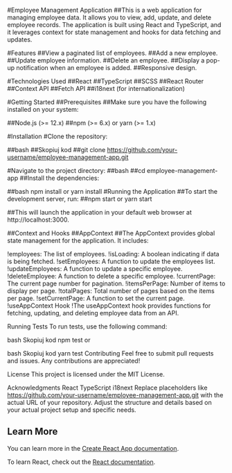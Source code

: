 #Employee Management Application
##This is a web application for managing employee data. It allows you to view, add, update, and delete employee records. The application is built using React and TypeScript, and it leverages context for state management and hooks for data fetching and updates.

#Features
##View a paginated list of employees.
##Add a new employee.
##Update employee information.
##Delete an employee.
##Display a pop-up notification when an employee is added.
##Responsive design.

#Technologies Used
##React
##TypeScript
##SCSS
##React Router
##Context API
##Fetch API
##i18next (for internationalization)

#Getting Started
##Prerequisites
##Make sure you have the following installed on your system:

##Node.js (>= 12.x)
##npm (>= 6.x) or yarn (>= 1.x)

#Installation
#Clone the repository:

##bash
##Skopiuj kod
##git clone https://github.com/your-username/employee-management-app.git

#Navigate to the project directory:
##bash
##cd employee-management-app
##Install the dependencies:

##bash
npm install or yarn install
#Running the Application
##To start the development server, run:
##npm start or yarn start

##This will launch the application in your default web browser at http://localhost:3000.


##Context and Hooks
##AppContext
##The AppContext provides global state management for the application. It includes:

!employees: The list of employees.
!isLoading: A boolean indicating if data is being fetched.
!setEmployees: A function to update the employees list.
!updateEmployees: A function to update a specific employee.
!deleteEmployee: A function to delete a specific employee.
!currentPage: The current page number for pagination.
!itemsPerPage: Number of items to display per page.
!totalPages: Total number of pages based on the items per page.
!setCurrentPage: A function to set the current page.
!useAppContext Hook
!The useAppContext hook provides functions for fetching, updating, and deleting employee data from an API.

Running Tests
To run tests, use the following command:

bash
Skopiuj kod
npm test
or

bash
Skopiuj kod
yarn test
Contributing
Feel free to submit pull requests and issues. Any contributions are appreciated!

License
This project is licensed under the MIT License.

Acknowledgments
React
TypeScript
i18next
Replace placeholders like https://github.com/your-username/employee-management-app.git with the actual URL of your repository. Adjust the structure and details based on your actual project setup and specific needs.

## Learn More

You can learn more in the [Create React App documentation](https://facebook.github.io/create-react-app/docs/getting-started).

To learn React, check out the [React documentation](https://reactjs.org/).
